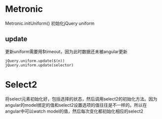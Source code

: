 # Metronic

Metronic.initUniform() 初始化jQuery uniform

## update

更新uniform需要用$timeout，因为此时数据还未被angular更新

```
jQuery.uniform.update($(n))
jQuery.uniform.update(selector)
```

# Select2

将select元素初始化好，包括选择的状态，然后调用select2的初始化方法。因为angular的model绑定的值和select2设置选项的值往往是不一样的。所以在angular中可以watch model的值，然后每次变化都初始化相应的select2
